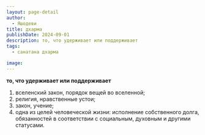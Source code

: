 ```yaml
---
layout: page-detail
author:
  - Яшодеви
title: дхарма
publishDate: 2024-09-01
description: то, что удерживает или поддерживает
tags:
  - санатана дхарма

image: 
---
```


__то, что удерживает или поддерживает__
1) вселенский закон, порядок вещей во вселенной;
2) религия, нравственные устои;
3) закон, учение;
4) одна из целей человеческой жизни: исполнение собственного долга, обязанностей в соответствии с социальным, духовным и другими статусами.

